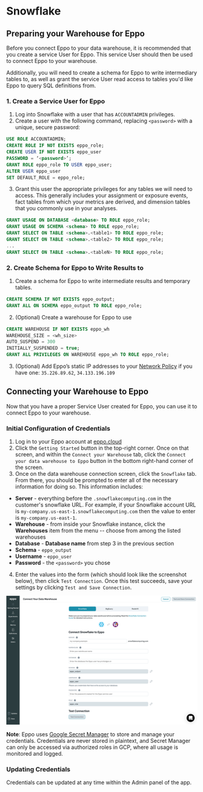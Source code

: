 # Snowflake

## Preparing your Warehouse for Eppo

Before you connect Eppo to your data warehouse, it is recommended that you create a service User for Eppo. This service User should then be used to connect Eppo to your warehouse.

Additionally, you will need to create a schema for Eppo to write intermediary tables to, as well as grant the service User read access to tables you'd like Eppo to query SQL definitions from.

### 1. Create a Service User for Eppo
1. Log into Snowflake with a user that has `ACCOUNTADMIN` privileges.
2. Create a user with the following command, replacing `<password>` with a unique, secure password:

```sql
USE ROLE ACCOUNTADMIN;
CREATE ROLE IF NOT EXISTS eppo_role;
CREATE USER IF NOT EXISTS eppo_user
PASSWORD = ‘<password>’;
GRANT ROLE eppo_role TO USER eppo_user;
ALTER USER eppo_user
SET DEFAULT_ROLE = eppo_role;
```

3. Grant this user the appropriate privileges for any tables we will need to access. This
generally includes your assignment or exposure events, fact tables from which your
metrics are derived, and dimension tables that you commonly use in your analyses.
```sql
GRANT USAGE ON DATABASE <database> TO ROLE eppo_role;
GRANT USAGE ON SCHEMA <schema> TO ROLE eppo_role;
GRANT SELECT ON TABLE <schema>.<table1> TO ROLE eppo_role;
GRANT SELECT ON TABLE <schema>.<table2> TO ROLE eppo_role;
...
GRANT SELECT ON TABLE <schema>.<tableN> TO ROLE eppo_role;
```

### 2. Create Schema for Eppo to Write Results to

1. Create a schema for Eppo to write intermediate results and temporary tables.
```sql
CREATE SCHEMA IF NOT EXISTS eppo_output;
GRANT ALL ON SCHEMA eppo_output TO ROLE eppo_role;
```

2. (Optional) Create a warehouse for Eppo to use
```sql
CREATE WAREHOUSE IF NOT EXISTS eppo_wh
WAREHOUSE_SIZE = <wh_size>
AUTO_SUSPEND = 300
INITIALLY_SUSPENDED = true;
GRANT ALL PRIVILEGES ON WAREHOUSE eppo_wh TO ROLE eppo_role;
```

3. (Optional) Add Eppo’s static IP addresses to your [Network Policy](https://docs.snowflake.com/en/user-guide/network-policies.html) if you have one:
`35.226.89.62`, `34.133.196.109`

## Connecting your Warehouse to Eppo

Now that you have a proper Service User created for Eppo, you can use it to connect Eppo to your warehouse.

### Initial Configuration of Credentials

1. Log in to your Eppo account at [eppo.cloud](https://eppo.cloud/)
2. Click the `Getting Started` button in the top-right corner. Once on that screen, and within the `Connect your Warehouse` tab, click the `Connect your data warehouse to Eppo` button in the bottom right-hand corner of the screen.
3. Once on the data warehouse connection screen, click the `Snowflake` tab. From there, you should be prompted to enter all of the necessary information for doing so. This information includes:

- **Server** - everything before the `.snowflakecomputing.com` in the customer's snowflake URL. For example, if your Snowflake account URL is `my-company.us-east-1.snowflakecomputing.com` then the value to enter is `my-company.us-east-1`.
- **Warehouse** - from inside your Snowflake instance, click the **Warehouses** item from the menu -- choose from among the listed warehouses
- **Database** - **Database name** from step 3 in the previous section
- **Schema** - `eppo_output`
- **Username** - `eppo_user`
- **Password** - the `<password>` you chose

4. Enter the values into the form (which should look like the screenshot below), then click `Test Connection`. Once this test succeeds, save your settings by clicking `Test and Save Connection`.

![Snowflake warehouse connection](../../../../static/img/connecting-data/snowflake-connection.png)

**Note**: Eppo uses [Google Secret Manager](https://cloud.google.com/secret-manager) to store and manage your credentials. Credentials are never stored in plaintext, and Secret Manager can only be accessed via authorized roles in GCP, where all usage is monitored and logged.

### Updating Credentials

Credentials can be updated at any time within the Admin panel of the app.
